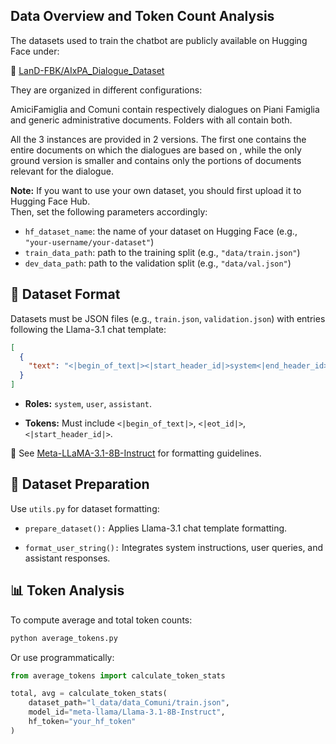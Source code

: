 
## Data Overview and Token Count Analysis

The datasets used to train the chatbot are publicly available on Hugging Face under:

🔗 [LanD-FBK/AIxPA_Dialogue_Dataset](https://huggingface.co/datasets/LanD-FBK/AIxPA_Dialogue_Dataset)

They are organized in different configurations:

AmiciFamiglia and Comuni contain respectively dialogues on Piani Famiglia and generic administrative documents. Folders with all contain both.

All the 3 instances are provided in 2 versions. The first one contains the entire documents on which the dialogues are based on , while the only ground version is smaller and contains only the portions of documents relevant for the dialogue.


**Note:** If you want to use your own dataset, you should first upload it to Hugging Face Hub.  
Then, set the following parameters accordingly:

- `hf_dataset_name`: the name of your dataset on Hugging Face (e.g., `"your-username/your-dataset"`)
- `train_data_path`: path to the training split (e.g., `"data/train.json"`)
- `dev_data_path`: path to the validation split (e.g., `"data/val.json"`)



## 📝 Dataset Format

Datasets must be JSON files (e.g., `train.json`, `validation.json`) with entries following the Llama-3.1 chat template:

```json
[
  {
    "text": "<|begin_of_text|><|start_header_id|>system<|end_header_id>\nYou are a helpful assistant.<|eot_id><|start_header_id|>user<|end_header_id>\nHow do I apply for a birth certificate?<|eot_id><|start_header_id|>assistant<|end_header_id>\nYou can apply at your local registry office...<|eot_id>"
  }
]
```

- **Roles:** `system`, `user`, `assistant`.

- **Tokens:** Must include `<|begin_of_text|>`, `<|eot_id|>`, `<|start_header_id|>`.


🔗 See [Meta-LLaMA-3.1-8B-Instruct](https://huggingface.co/meta-llama/Meta-Llama-3-8B-Instruct) for formatting guidelines.

## 🧹 Dataset Preparation

Use `utils.py` for dataset formatting:

- `prepare_dataset():` Applies Llama-3.1 chat template formatting.

- `format_user_string():` Integrates system instructions, user queries, and assistant responses.

## 📊 Token Analysis

To compute average and total token counts:

```python
python average_tokens.py
```

Or use programmatically:

```python
from average_tokens import calculate_token_stats

total, avg = calculate_token_stats(
    dataset_path="l_data/data_Comuni/train.json",
    model_id="meta-llama/Llama-3.1-8B-Instruct",
    hf_token="your_hf_token"
)
```
